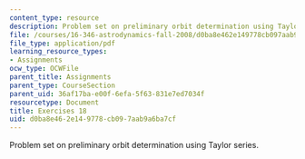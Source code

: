 ```yaml
---
content_type: resource
description: Problem set on preliminary orbit determination using Taylor series.
file: /courses/16-346-astrodynamics-fall-2008/d0ba8e462e149778cb097aab9a6ba7cf_ex_18.pdf
file_type: application/pdf
learning_resource_types:
- Assignments
ocw_type: OCWFile
parent_title: Assignments
parent_type: CourseSection
parent_uid: 36af17ba-e00f-6efa-5f63-831e7ed7034f
resourcetype: Document
title: Exercises 18
uid: d0ba8e46-2e14-9778-cb09-7aab9a6ba7cf
---
```

Problem set on preliminary orbit determination using Taylor series.